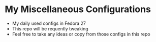# My Miscellaneous Configurations

- My daily used configs in Fedora 27
- This repo will be requently tweaking
- Feel free to take any ideas or copy from those configs in this repo



